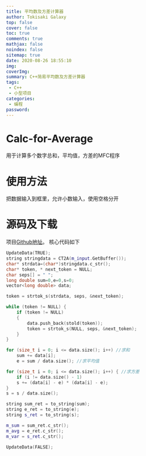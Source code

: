 ```yaml
---
title: 平均数及方差计算器
author: Tokisaki Galaxy
top: false
cover: false
toc: true
comments: true
mathjax: false
noindex: false
sitemap: true
date: 2020-08-26 18:55:10
img:
coverImg:
summary: C++简易平均数及方差计算器
tags:
 - C++
 - 小型项目
categories:
 - 编程
password:
---
```


# Calc-for-Average
用于计算多个数字总和，平均值，方差的MFC程序

# 使用方法
把数据输入到框里，允许小数输入，使用空格分开

# 源码及下载
项目[Github地址](https://github.com/Tokisaki-Galaxy/Calc-for-Average)。
核心代码如下

```cpp
UpdateData(TRUE);
string stringdata = CT2A(m_input.GetBuffer());
char* strdata=(char*)stringdata.c_str();
char* token, * next_token = NULL;
char seps[] = " ";
long double sum=0,e=0,s=0;
vector<long double> data;

token = strtok_s(strdata, seps, &next_token);

while (token != NULL) {
	if (token != NULL)
	{
		data.push_back(stold(token));
		token = strtok_s(NULL, seps, &next_token);
	}
}

for (size_t i = 0; i <= data.size(); i++) //求和
	sum += data[i];
    e = sum / data.size(); //求平均值

for (size_t i = 0; i <= data.size(); i++) { //求方差
	if (i != data.size() - 1)
	s += (data[i] - e) * (data[i] - e);
}
s = s / data.size();

string sum_ret = to_string(sum);
string e_ret = to_string(e);
string s_ret = to_string(s);

m_sum = sum_ret.c_str();
m_avg = e_ret.c_str();
m_var = s_ret.c_str();

UpdateData(FALSE);
```
